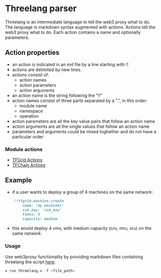 # Threelang parser

Threelang is an intermediate language to tell the web3 proxy what to do. The language is markdown syntax augmented with actions. Actions tell the web3 proxy what to do. Each action contains a name and optionally parameters.

## Action properties

- an action is indicated in an md file by a line starting with !!
- actions are delimited by new lines.
- actions consist of:
  - action names
  - action parameters
  - action arguments
- an action name is the string following the "!!"
- action names consist of three parts separated by a ".", in this order:
  - module name
  - namespace
  - operation
- action parameters are all the key value pairs that follow an action name
- action arguments are all the single values that follow an action name
- parameters and arguments could be mixed toghether and do not have a particular order

### Module actions

- [TFGrid Actions](./tfgrid/grid_actions.md)
- [TFChain Actions](./tfchain/tfchain.md)

## Example

- if a user wants to deploy a group of 4 machines on the same network:
  
```md
    !!tfgrid.machine.create
        name: 'my machines'
        ssh_key: 'ssh_key'
        times: 4
        capacity: medium
```

- this would deploy 4 vms, with medium capacity (cru, mru, sru) on the same network.

### Usage

Use web3proxy functionality by providing markdown files containing threelang the script [here](../../../examples/threelang/threelang.v).

  ```v
  v run threelang.v -f <file_path>
  ```
